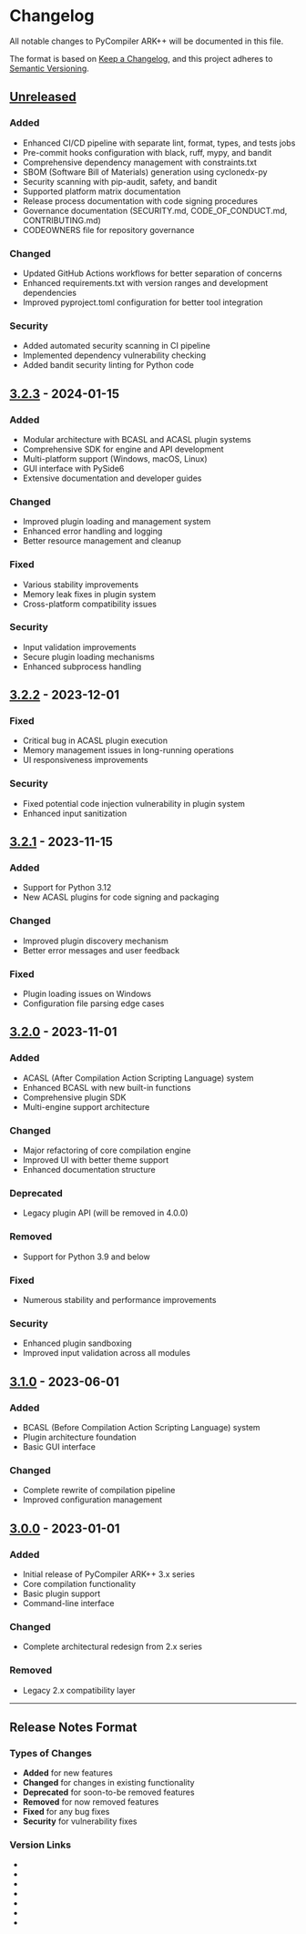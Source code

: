 # Changelog

All notable changes to PyCompiler ARK++ will be documented in this file.

The format is based on [Keep a Changelog](https://keepachangelog.com/en/1.0.0/),
and this project adheres to [Semantic Versioning](https://semver.org/spec/v2.0.0.html).

## [Unreleased]

### Added
- Enhanced CI/CD pipeline with separate lint, format, types, and tests jobs
- Pre-commit hooks configuration with black, ruff, mypy, and bandit
- Comprehensive dependency management with constraints.txt
- SBOM (Software Bill of Materials) generation using cyclonedx-py
- Security scanning with pip-audit, safety, and bandit
- Supported platform matrix documentation
- Release process documentation with code signing procedures
- Governance documentation (SECURITY.md, CODE_OF_CONDUCT.md, CONTRIBUTING.md)
- CODEOWNERS file for repository governance

### Changed
- Updated GitHub Actions workflows for better separation of concerns
- Enhanced requirements.txt with version ranges and development dependencies
- Improved pyproject.toml configuration for better tool integration

### Security
- Added automated security scanning in CI pipeline
- Implemented dependency vulnerability checking
- Added bandit security linting for Python code

## [3.2.3] - 2024-01-15

### Added
- Modular architecture with BCASL and ACASL plugin systems
- Comprehensive SDK for engine and API development
- Multi-platform support (Windows, macOS, Linux)
- GUI interface with PySide6
- Extensive documentation and developer guides

### Changed
- Improved plugin loading and management system
- Enhanced error handling and logging
- Better resource management and cleanup

### Fixed
- Various stability improvements
- Memory leak fixes in plugin system
- Cross-platform compatibility issues

### Security
- Input validation improvements
- Secure plugin loading mechanisms
- Enhanced subprocess handling

## [3.2.2] - 2023-12-01

### Fixed
- Critical bug in ACASL plugin execution
- Memory management issues in long-running operations
- UI responsiveness improvements

### Security
- Fixed potential code injection vulnerability in plugin system
- Enhanced input sanitization

## [3.2.1] - 2023-11-15

### Added
- Support for Python 3.12
- New ACASL plugins for code signing and packaging

### Changed
- Improved plugin discovery mechanism
- Better error messages and user feedback

### Fixed
- Plugin loading issues on Windows
- Configuration file parsing edge cases

## [3.2.0] - 2023-11-01

### Added
- ACASL (After Compilation Action Scripting Language) system
- Enhanced BCASL with new built-in functions
- Comprehensive plugin SDK
- Multi-engine support architecture

### Changed
- Major refactoring of core compilation engine
- Improved UI with better theme support
- Enhanced documentation structure

### Deprecated
- Legacy plugin API (will be removed in 4.0.0)

### Removed
- Support for Python 3.9 and below

### Fixed
- Numerous stability and performance improvements

### Security
- Enhanced plugin sandboxing
- Improved input validation across all modules

## [3.1.0] - 2023-06-01

### Added
- BCASL (Before Compilation Action Scripting Language) system
- Plugin architecture foundation
- Basic GUI interface

### Changed
- Complete rewrite of compilation pipeline
- Improved configuration management

## [3.0.0] - 2023-01-01

### Added
- Initial release of PyCompiler ARK++ 3.x series
- Core compilation functionality
- Basic plugin support
- Command-line interface

### Changed
- Complete architectural redesign from 2.x series

### Removed
- Legacy 2.x compatibility layer

---

## Release Notes Format

### Types of Changes
- **Added** for new features
- **Changed** for changes in existing functionality
- **Deprecated** for soon-to-be removed features
- **Removed** for now removed features
- **Fixed** for any bug fixes
- **Security** for vulnerability fixes

### Version Links
- [Unreleased]: https://github.com/your-org/pycompiler-ark/compare/v3.2.3...HEAD
- [3.2.3]: https://github.com/your-org/pycompiler-ark/compare/v3.2.2...v3.2.3
- [3.2.2]: https://github.com/your-org/pycompiler-ark/compare/v3.2.1...v3.2.2
- [3.2.1]: https://github.com/your-org/pycompiler-ark/compare/v3.2.0...v3.2.1
- [3.2.0]: https://github.com/your-org/pycompiler-ark/compare/v3.1.0...v3.2.0
- [3.1.0]: https://github.com/your-org/pycompiler-ark/compare/v3.0.0...v3.1.0
- [3.0.0]: https://github.com/your-org/pycompiler-ark/releases/tag/v3.0.0
